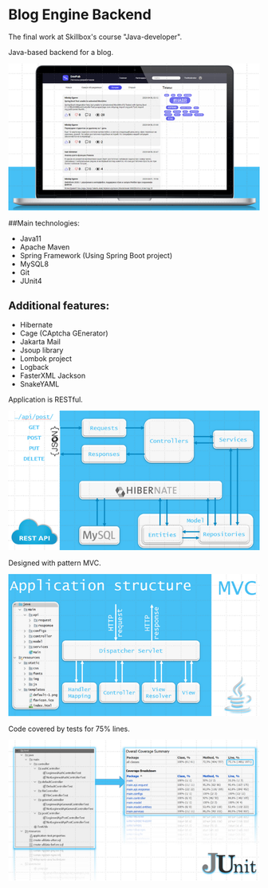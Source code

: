 # Blog Engine Backend

The final work at Skillbox's course "Java-developer".

Java-based backend for a blog.

![Изображение фронтэнда](images/FrontEnd.png)

##Main technologies:
* Java11
* Apache Maven
* Spring Framework (Using Spring Boot project)
* MySQL8
* Git
* JUnit4

## Additional features:
* Hibernate
* Cage (CAptcha GEnerator)
* Jakarta Mail
* Jsoup library
* Lombok project
* Logback
* FasterXML Jackson
* SnakeYAML

Application is RESTful.

![Схема REST](images/Rest.png)


Designed with pattern MVC.

![Схема MVC](images/MVC.png)


Code covered by tests for 75% lines.

![Скрин JUnit](images/Junit.png)
